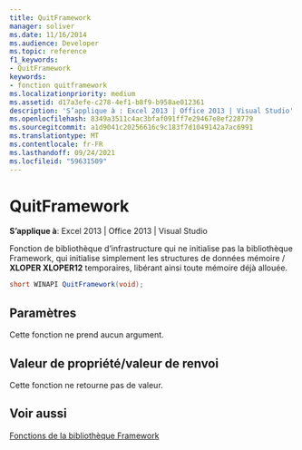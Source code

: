 ```yaml
---
title: QuitFramework
manager: soliver
ms.date: 11/16/2014
ms.audience: Developer
ms.topic: reference
f1_keywords:
- QuitFramework
keywords:
- fonction quitframework
ms.localizationpriority: medium
ms.assetid: d17a3efe-c278-4ef1-b8f9-b958ae012361
description: 'S’applique à : Excel 2013 | Office 2013 | Visual Studio'
ms.openlocfilehash: 8349a3511c4ac3bfaf091ff7e29467e8ef228779
ms.sourcegitcommit: a1d9041c20256616c9c183f7d1049142a7ac6991
ms.translationtype: MT
ms.contentlocale: fr-FR
ms.lasthandoff: 09/24/2021
ms.locfileid: "59631509"
---
```

# <a name="quitframework"></a>QuitFramework

 **S’applique à**: Excel 2013 | Office 2013 | Visual Studio 
  
Fonction de bibliothèque d’infrastructure qui ne initialise pas la bibliothèque Framework, qui initialise simplement les structures de données mémoire /  **XLOPER XLOPER12** temporaires, libérant ainsi toute mémoire déjà allouée. 
  
```cs
short WINAPI QuitFramework(void);
```

## <a name="parameters"></a>Paramètres

Cette fonction ne prend aucun argument.
  
## <a name="property-valuereturn-value"></a>Valeur de propriété/valeur de renvoi

Cette fonction ne retourne pas de valeur.
  
## <a name="see-also"></a>Voir aussi



[Fonctions de la bibliothèque Framework](functions-in-the-framework-library.md)

